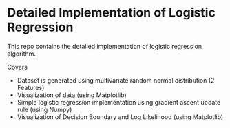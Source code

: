 # Detailed Implementation of Logistic Regression

This repo contains the detailed implementation of logistic regression algorithm. 

Covers

* Dataset is generated using multivariate random normal distribution (2 Features)
* Visualization of data (using Matplotlib)
* Simple logistic regression implementation using gradient ascent update rule (using Numpy)
* Visualization of Decision Boundary and Log Likelihood (using Matplotlib)
